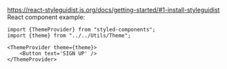 https://react-styleguidist.js.org/docs/getting-started/#1-install-styleguidist React component example:

```
import {ThemeProvider} from "styled-components";
import {theme} from "../../Utils/Theme";

<ThemeProvider theme={theme}>
    <Button text='SIGN UP' />
</ThemeProvider>
```